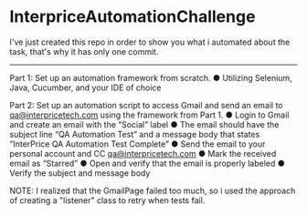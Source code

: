 # InterpriceAutomationChallenge

I've just created this repo in order to show you what i automated about the task, that's why it has only one commit.
______________________________________________________

Part 1: Set up an automation framework from scratch.
● Utilizing Selenium, Java, Cucumber, and your IDE of choice

Part 2: Set up an automation script to access Gmail and send an email to qa@interpricetech.com
using the framework from Part 1.
● Login to Gmail and create an email with the “Social” label
● The email should have the subject line “QA Automation Test” and a message body that states
“InterPrice QA Automation Test Complete”
● Send the email to your personal account and CC qa@interpricetech.com
● Mark the received email as “Starred”
● Open and verify that the email is properly labeled
● Verify the subject and message body

NOTE: I realized that the GmailPage failed too much, so i used the approach of creating a "listener" class to retry when tests fail.
